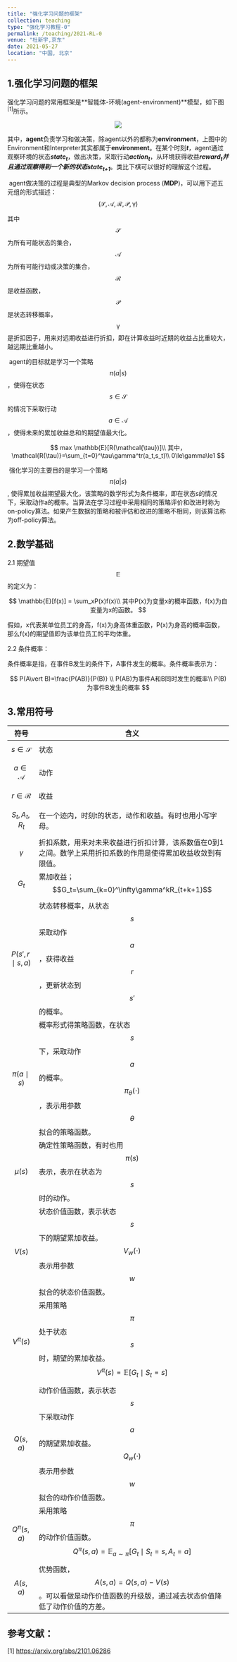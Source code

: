```yaml
---
title: "强化学习问题的框架"
collection: teaching
type: "强化学习教程-0"
permalink: /teaching/2021-RL-0
venue: "杜新宇,京东"
date: 2021-05-27
location: "中国, 北京"
---
```


<script type="text/javascript" src="http://cdn.mathjax.org/mathjax/latest/MathJax.js?config=default"></script>

## 1.强化学习问题的框架

​		强化学习问题的常用框架是**智能体-环境(agent-environment)**模型，如下图<sup>[1]</sup>所示。

<div align="center"><img src = "./2021-RL/agent-environments.jpg"/></div>

其中，**agent**负责学习和做决策，除agent以外的都称为**environment**，上图中的Environment和Interpreter其实都属于**environment**。在某个时刻***t***，agent通过观察环境的状态***state<sub>t</sub>***，做出决策，采取行动***action<sub>t</sub>***，从环境获得收益***reward<sub>t</sub>***并且通过观察得到一个新的状态***state<sub>t+1</sub>***。类比下棋可以很好的理解这个过程。

​		agent做决策的过程是典型的Markov decision process (**MDP**)，可以用下述五元组的形式描述：
$$
(\mathcal{S,A,R,P,\gamma})
$$

其中$$\mathcal{S}$$为所有可能状态的集合，$$\mathcal{A}$$为所有可能行动或决策的集合，$$\mathcal{R}$$是收益函数，$$\mathcal{P}$$是状态转移概率，$$\mathcal{\gamma}$$是折扣因子，用来对远期收益进行折扣，即在计算收益时近期的收益占比重较大，越远期比重越小。

​		agent的目标就是学习一个策略$$\pi(a\vert s)$$，使得在状态$$s\in\mathcal{S}$$的情况下采取行动$$a\in\mathcal{A}$$，使得未来的累加收益总和的期望值最大化。


$$
max \mathbb{E}[R(\mathcal{\tau})]\\
其中，\mathcal{R(\tau)}=\sum_{t=0}^\tau\gamma^tr(a_t,s_t)\\
0\le\gamma\le1
$$

​		强化学习的主要目的是学习一个策略$$\pi(a\vert s)$$, 使得累加收益期望最大化，该策略的数学形式为条件概率，即在状态s的情况下，采取动作a的概率。当算法在学习过程中采用相同的策略评价和改进时称为on-policy算法。如果产生数据的策略和被评估和改进的策略不相同，则该算法称为off-policy算法。

## 2.数学基础

2.1 期望值$$\mathbb{E}$$的定义为：


$$
\mathbb{E}[f(x)] = \sum_xP(x)f(x)\\
其中P(x)为变量x的概率函数，f(x)为自变量为x的函数。
$$

假如，x代表某单位员工的身高，f(x)为身高体重函数，P(x)为身高的概率函数，那么f(x)的期望值即为该单位员工的平均体重。

2.2 条件概率：

条件概率是指，在事件B发生的条件下，A事件发生的概率。条件概率表示为：


$$
P(A\vert B)=\frac{P(AB)}{P(B)} \\
P(AB)为事件A和B同时发生的概率\\
P(B)为事件B发生的概率
$$

## 3.常用符号

| 符号                | 含义                                                         |
| ------------------- | ------------------------------------------------------------ |
| $$s\in\mathcal{S}$$ | 状态                                                         |
| $$a\in\mathcal{A}$$ | 动作                                                         |
| $$r\in\mathcal{R}$$ | 收益                                                         |
| $$S_t,A_t,R_t$$     | 在一个迹内，时刻t的状态，动作和收益。有时也用小写字母。      |
| $$\gamma$$          | 折扣系数，用来对未来收益进行折扣计算，该系数值在0到1之间。数学上采用折扣系数的作用是使得累加收益收敛到有限值。 |
| $$G_t$$             | 累加收益；$$G_t=\sum_{k=0}^\infty\gamma^kR_{t+k+1}$$         |
| $$P(s',r\mid s,a)$$ | 状态转移概率，从状态$$s$$采取动作$$a$$，获得收益$$r$$，更新状态到$$s'$$的概率。 |
| $$\pi(a\mid s)$$    | 概率形式得策略函数，在状态$$s$$下，采取动作$$a$$的概率。$$\pi_\theta(\cdot)$$，表示用参数$$\theta$$拟合的策略函数。 |
| $$\mu(s)$$          | 确定性策略函数，有时也用$$\pi(s)$$表示，表示在状态为$$s$$时的动作。 |
| $$V(s)$$            | 状态价值函数，表示状态$$s$$下的期望累加收益。$$V_w(\cdot)$$表示用参数$$w$$拟合的状态价值函数。 |
| $$V^\pi(s)$$        | 采用策略$$\pi$$处于状态$$s$$时，期望的累加收益。$$V^\pi(s)=\mathbb{E}[G_t\mid S_t=s]$$ |
| $$Q(s,a)$$          | 动作价值函数，表示状态$$s$$下采取动作$$a$$的期望累加收益。$$Q_w(\cdot)$$表示用参数$$w$$拟合的动作价值函数。 |
| $$Q^\pi(s,a)$$      | 采用策略$$\pi$$的动作价值函数。$$Q^\pi(s,a)=\mathbb{E}_{a\sim\pi}[G_t\mid S_t=s, A_t=a]$$ |
| $$A(s,a)$$          | 优势函数，$$A(s,a)=Q(s,a)-V(s)$$。可以看做是动作价值函数的升级版，通过减去状态价值降低了动作价值的方差。 |



## 参考文献：

[1] https://arxiv.org/abs/2101.06286